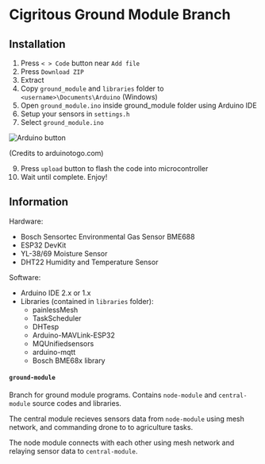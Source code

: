 # Cigritous Ground Module Branch

## Installation

1. Press `< > Code` button near `Add file`
2. Press `Download ZIP`
3. Extract
4. Copy `ground_module` and `libraries` folder to `<username>\Documents\Arduino` (Windows)
5. Open `ground_module.ino` inside ground_module folder using Arduino IDE
6. Setup your sensors in `settings.h`
7. Select `ground_module.ino`

![Arduino button](https://arduinotogo.com/wp-content/uploads/2016/07/ch3-buttons-labelled.png)

(Credits to arduinotogo.com)

9. Press `upload` button to flash the code into microcontroller
10. Wait until complete. Enjoy!

## Information

Hardware:

- Bosch Sensortec Environmental Gas Sensor BME688
- ESP32 DevKit
- YL-38/69 Moisture Sensor
- DHT22 Humidity and Temperature Sensor

Software:

- Arduino IDE 2.x or 1.x
- Libraries (contained in `libraries` folder):
  - painlessMesh
  - TaskScheduler
  - DHTesp
  - Arduino-MAVLink-ESP32
  - MQUnifiedsensors
  - arduino-mqtt
  - Bosch BME68x library

#### `ground-module`

Branch for ground module programs. Contains `node-module` and `central-module` source codes and libraries.

The central module recieves sensors data from `node-module` using mesh network, and commanding drone to to agriculture tasks.

The node module connects with each other using mesh network and relaying sensor data to `central-module`.
